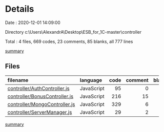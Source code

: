 # Details

Date : 2020-12-01 14:09:00

Directory c:\Users\AlexandrA\Desktop\ESB_for_1C-master\controller

Total : 4 files,  669 codes, 23 comments, 85 blanks, all 777 lines

[summary](results.md)

## Files
| filename | language | code | comment | blank | total |
| :--- | :--- | ---: | ---: | ---: | ---: |
| [controller/AuthController.js](/controller/AuthController.js) | JavaScript | 95 | 0 | 17 | 112 |
| [controller/BonusController.js](/controller/BonusController.js) | JavaScript | 216 | 15 | 37 | 268 |
| [controller/MongoController.js](/controller/MongoController.js) | JavaScript | 329 | 6 | 27 | 362 |
| [controller/ServerManager.js](/controller/ServerManager.js) | JavaScript | 29 | 2 | 4 | 35 |

[summary](results.md)